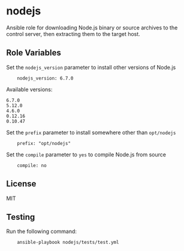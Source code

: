nodejs
=========

Ansible role for downloading Node.js binary or source archives to the control server, then extracting them to the target host.

Role Variables
--------------
Set the ```nodejs_version``` parameter to install other versions of Node.js

        nodejs_version: 6.7.0
        
Available versions:

    6.7.0
    5.12.0
    4.6.0
    0.12.16
    0.10.47

Set the ```prefix``` parameter to install somewhere other than ```opt/nodejs```

        prefix: "opt/nodejs"

Set the ```compile``` parameter to ```yes``` to compile Node.js from source

        compile: no
        
License
-------

MIT

Testing
-------
Run the following command:

        ansible-playbook nodejs/tests/test.yml

